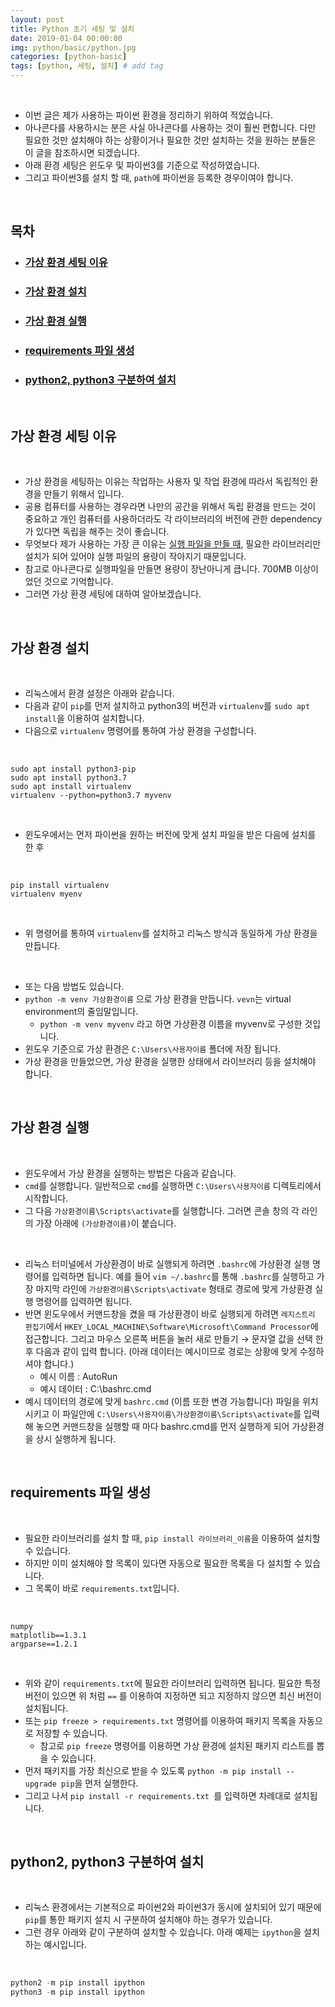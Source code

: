```yaml
---
layout: post
title: Python 초기 세팅 및 설치
date: 2019-01-04 00:00:00
img: python/basic/python.jpg
categories: [python-basic] 
tags: [python, 세팅, 설치] # add tag
---
```


<br>

- 이번 글은 제가 사용하는 파이썬 환경을 정리하기 위하여 적었습니다.
- 아나콘다를 사용하시는 분은 사실 아나콘다를 사용하는 것이 훨씬 편합니다. 다만 필요한 것만 설치해야 하는 상황이거나 필요한 것만 설치하는 것을 원하는 분들은 이 글을 참조하시면 되겠습니다.
- 아래 환경 세팅은 윈도우 및 파이썬3를 기준으로 작성하였습니다.
- 그리고 파이썬3를 설치 할 때, `path`에 파이썬을 등록한 경우이여야 합니다.

<br>

## **목차**

- ### [가상 환경 세팅 이유](#가상-환경-세팅-이유-1)
- ### [가상 환경 설치](#가상-환경-설치-1)
- ### [가상 환경 실행](#가상-환경-실행-1)
- ### [requirements 파일 생성](#requirements-파일-생성-1)
- ### [python2, python3 구분하여 설치](#python2-python3-구분하여-설치-1)

<br>

## **가상 환경 세팅 이유**

<br>

- 가상 환경을 세팅하는 이유는 작업하는 사용자 및 작업 환경에 따라서 독립적인 환경을 만들기 위해서 입니다.
- 공용 컴퓨터를 사용하는 경우라면 나만의 공간을 위해서 독립 환경을 만드는 것이 중요하고 개인 컴퓨터를 사용하더라도 각 라이브러리의 버전에 관한 dependency가 있다면 독립을 해주는 것이 좋습니다.
- 무엇보다 제가 사용하는 가장 큰 이유는 [실행 파일을 만들 때](https://gaussian37.github.io/python-etc-pyinstaller/), 필요한 라이브러리만 설치가 되어 있어야 실행 파일의 용량이 작아지기 때문입니다.
- 참고로 아나콘다로 실행파일을 만들면 용량이 장난아니게 큽니다. 700MB 이상이었던 것으로 기억합니다.
- 그러면 가상 환경 세팅에 대하여 알아보겠습니다.

<br>

## **가상 환경 설치**

<br>

- 리눅스에서 환경 설정은 아래와 같습니다. 
- 다음과 같이 `pip`를 먼저 설치하고 python3의 버전과 `virtualenv`를 `sudo apt install`을 이용하여 설치합니다.
- 다음으로 `virtualenv` 명령어를 통하여 가상 환경을 구성합니다.

<br>

```
sudo apt install python3-pip
sudo apt install python3.7
sudo apt install virtualenv
virtualenv --python=python3.7 myvenv
```
<br>

- 윈도우에서는 먼저 파이썬을 원하는 버전에 맞게 설치 파일을 받은 다음에 설치를 한 후

<br>

```
pip install virtualenv
virtualenv myenv
```

<br>

- 위 명령어를 통하여 `virtualenv`를 설치하고 리눅스 방식과 동일하게 가상 환경을 만듭니다.

<br>

- 또는 다음 방법도 있습니다.
- `python -m venv 가상환경이름` 으로 가상 환경을 만듭니다. `vevn`는 virtual environment의 줄임말입니다.
    - `python -m venv myvenv` 라고 하면 가상환경 이름을 myvenv로 구성한 것입니다.
- 윈도우 기준으로 가상 환경은 `C:\Users\사용자이름` 폴더에 저장 됩니다.
- 가상 환경을 만들었으면, 가상 환경을 실행한 상태에서 라이브러리 등을 설치해야 합니다.

<br>

## **가상 환경 실행**

<br>

- 윈도우에서 가상 환경을 실행하는 방법은 다음과 같습니다.
- `cmd`를 실행합니다. 일반적으로 `cmd`를 실행하면 `C:\Users\사용자이름` 디렉토리에서 시작합니다.
- 그 다음 `가상환경이름\Scripts\activate`를 실행합니다. 그러면 콘솔 창의 각 라인의 가장 아래에 `(가상환경이름)`이 붙습니다.

<br>

- 리눅스 터미널에서 가상환경이 바로 실행되게 하려면 `.bashrc`에 가상환경 실행 명령어를 입력하면 됩니다. 예를 들어 `vim ~/.bashrc`를 통해 `.bashrc`를 실행하고 가장 마지막 라인에 `가상환경이름\Scripts\activate` 형태로 경로에 맞게 가상환경 실행 명령어를 입력하면 됩니다.
- 반면 윈도우에서 커맨드창을 켰을 때 가상환경이 바로 실행되게 하려면 `레지스트리 편집기`에서 `HKEY_LOCAL_MACHINE\Software\Microsoft\Command Processor`에 접근합니다. 그리고 마우스 오른쪽 버튼을 눌러 새로 만들기 → 문자열 값을 선택 한 후 다음과 같이 입력 합니다. (아래 데이터는 예시이므로 경로는 상황에 맞게 수정하셔야 합니다.)
    - 예시 이름 : AutoRun
    - 예시 데이터 : C:\bashrc.cmd
- 예시 데이터의 경로에 맞게 `bashrc.cmd` (이름 또한 변경 가능합니다) 파일을 위치시키고 이 파일안에 `C:\Users\사용자이름\가상환경이름\Scripts\activate`를 입력해 놓으면 커맨드창을 실행할 때 마다 bashrc.cmd를 먼저 실행하게 되어 가상환경을 상시 실행하게 됩니다.

<br>

## **requirements 파일 생성**

<br>

- 필요한 라이브러리를 설치 할 때, `pip install 라이브러리_이름`을 이용하여 설치할 수 있습니다.
- 하지만 이미 설치해야 할 목록이 있다면 자동으로 필요한 목록을 다 설치할 수 있습니다.
- 그 목록이 바로 `requirements.txt`입니다.


<br>

```
numpy
matplotlib==1.3.1 
argparse==1.2.1 
```

<br>

- 위와 같이 `requirements.txt`에 필요한 라이브러리 입력하면 됩니다. 필요한 특정 버전이 있으면 위 처럼 `==` 를 이용하여 지정하면 되고 지정하지 않으면 최신 버전이 설치됩니다.
- 또는 `pip freeze > requirements.txt` 명령어를 이용하여 패키지 목록을 자동으로 저장할 수 있습니다.
    - 참고로 `pip freeze` 명령어를 이용하면 가상 환경에 설치된 패키지 리스트를 뽑을 수 있습니다.
- 먼저 패키지를 가장 최신으로 받을 수 있도록 `python -m pip install --upgrade pip`을 먼저 실행한다.
- 그리고 나서 `pip install -r requirements.txt `를 입력하면 차례대로 설치됩니다.

<br>

## **python2, python3 구분하여 설치**

<br>

- 리눅스 환경에서는 기본적으로 파이썬2와 파이썬3가 동시에 설치되어 있기 때문에 `pip`를 통한 패키지 설치 시 구분하여 설치해야 하는 경우가 있습니다.
- 그런 경우 아래와 같이 구분하여 설치할 수 있습니다. 아래 예제는 `ipython`을 설치하는 예시입니다.

<br>

```python
python2 -m pip install ipython
python3 -m pip install ipython
```

<br>
